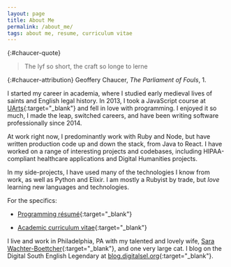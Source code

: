 ```yaml
---
layout: page
title: About Me
permalink: /about_me/
tags: about me, resume, curriculum vitae
---
```


{:#chaucer-quote}
> The lyf so short, the craft so longe to lerne

{:#chaucer-attribution}
Geoffery Chaucer, _The Parliament of Fouls_, 1.

I started my career in academia, where I studied early medieval lives of saints and English legal history. In 2013, I took a JavaScript course at [UArts](https://www.uarts.edu/){:target="_blank"} and fell in love with programming. I enjoyed it so much, I made the leap, switched careers, and have been writing software professionally since 2014.

At work right now, I predominantly work with Ruby and Node, but have written production code up and down the stack, from Java to React. I have worked on a range of interesting projects and codebases, including HIPAA-compliant healthcare applications and Digital Humanities projects.

In my side-projects, I have used many of the technologies I know from work, as well as Python and Elixir. I am mostly a Rubyist by trade, but _love_ learning new languages and technologies.

For the specifics:

* [Programming résumé](/docs/Bolton-resume-2018.pdf){:target="_blank"}

* [Academic curriculum vitae](/docs/Bolton_CV_2018.pdf){:target="_blank"}

I live and work in Philadelphia, PA with my talented and lovely wife, [Sara Wachter-Boettcher](http://www.sarawb.com/){:target="_blank"}, and one very large cat. I blog on the Digital South English Legendary at [blog.digitalsel.org](http://blog.digitalsel.org/){:target="_blank"}.
